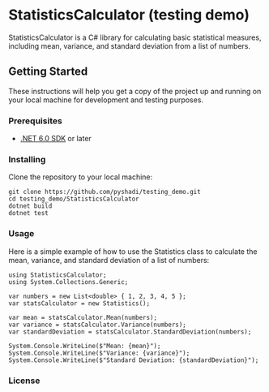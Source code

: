 # StatisticsCalculator (testing demo)

StatisticsCalculator is a C# library for calculating basic statistical measures, including mean, variance, and standard deviation from a list of numbers.

## Getting Started

These instructions will help you get a copy of the project up and running on your local machine for development and testing purposes.

### Prerequisites

- [.NET 6.0 SDK](https://dotnet.microsoft.com/download/dotnet/6.0) or later

### Installing

Clone the repository to your local machine:

```
git clone https://github.com/pyshadi/testing_demo.git
cd testing_demo/StatisticsCalculator
dotnet build
dotnet test
```

### Usage
Here is a simple example of how to use the Statistics class to calculate the mean, variance, and standard deviation of a list of numbers:
```
using StatisticsCalculator;
using System.Collections.Generic;

var numbers = new List<double> { 1, 2, 3, 4, 5 };
var statsCalculator = new Statistics();

var mean = statsCalculator.Mean(numbers);
var variance = statsCalculator.Variance(numbers);
var standardDeviation = statsCalculator.StandardDeviation(numbers);

System.Console.WriteLine($"Mean: {mean}");
System.Console.WriteLine($"Variance: {variance}");
System.Console.WriteLine($"Standard Deviation: {standardDeviation}");
```

### License
